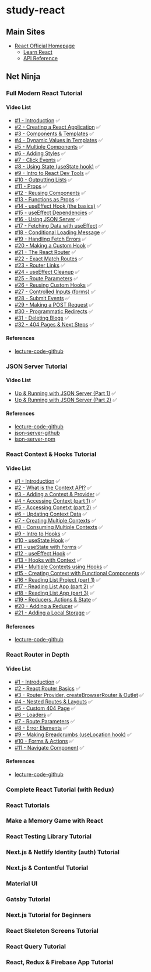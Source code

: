 # study-react

## Main Sites
- [React Official Homepage](https://react.dev/)
  - [Learn React](https://react.dev/learn)
  - [API Reference](https://react.dev/reference/react)

<!-- ### Learn React
- GET STARTED
  - [Quick Start]() ✅
    - [Tutorial: Tic-Tac-Toe]()
    - [Thinking in React]()
  - [Installation]()
    - [Start a New React Project]()
    - [Add React to an Existing Project]()
    - [Editor Setup]()
    - [Using TypeScript]()
    - [React Developer Tools]()
    - [React Compiler]()
- LEARN REACT
  - [Describing the UI]()
    - [Your First Component]()
    - [Importing and Exporting Components]()
    - [Writing Markup with JSX]()
    - [JavaScript in JSX with Curly Braces]()
    - [Passing Props to a Component]()
    - [Conditional Rendering]()
    - [Rendering Lists]()
    - [Keeping Components Pure]()
    - [Your UI as a Tree]()
  - [Adding Interactivity]()
    - [Responding to Events]()
    - [State: A Component's Memory]()
    - [Render and Commit]()
    - [State as a Snapshot]()
    - [Queueing a Series of State Updates]()
    - [Updating Objects in State]()
    - [Updating Arrays in State]()
  - [Managing State]()
    - [Reacting to Input with State]()
    - [Choosing the State Structure]()
    - [Sharing State Between Components]()
    - [Preserving and Resetting State]()
    - [Extracting State Logic into a Reducer]()
    - [Passing Data Deeply with Context]()
    - [Scaling Up with Reducer and Context]()
  - [Escape Hatches]()
    - [Referencing Values with Refs]()
    - [Manipulating the DOM with Refs]()
    - [Synchronizing with Effects]()
    - [You Might Not Need an Effect]()
    - [Lifecycle of Reactive Effects]()
    - [Separating Events from Effects]()
    - [Removing Effect Dependencies]()
    - [Reusing Logic with Custom Hooks]() -->

<!-- ### API Reference
- react@18.3.1
  - [Overview]()
  - [Hooks]()
    - [useActionState]()
    - [useCallback]()
    - [useContext]()
    - [useDebugValue]()
    - [useDeferredValue]()
    - [useEffect]()
    - [useId]()
    - [useImperativeHandle]()
    - [useInsertionEffect]()
    - [useLayoutEffect]()
    - [useMemo]()
    - [useOptimistic]()
    - [useReducer]()
    - [useRef]()
    - [useState]()
    - [useSyncExternalStore]()
    - [useTransition]()
  - [Components]()
    - [<Fragment>(<>)]()
    - [<Profiler>]()
    - [<StrictMode>]()
    - [<Suspense>]()
  - [APIs]()
    - [act]()
    - [cache]()
    - [createContext]()
    - [forwardRef]()
    - [lazy]()
    - [memo]()
    - [startTransition]()
    - [use]()
    - [experimental_taintObjectReference]()
    - [experimental_taintUniqueValue]()
- react-dom@18.3.1
  - [Hooks]()
    - [useFormStatus]()
  - [Components]()
    - [Common (e.g.<div>)]()
    - [<form>]()
    - [<input>]()
    - [<option>]()
    - [<progress>]()
    - [<select>]()
    - [<textarea>]()
    - [<link>]()
    - [<meta>]()
    - [<script>]()
    - [<style>]()
    - [<title>]()
  - [APIs]()
    - [createPortal]()
    - [flushSync]()
    - [findDOMNode]()
    - [hydrate]()
    - [preconnect]()
    - [prefetchDNS]()
    - [preinit]()
    - [preinitModule]()
    - [preload]()
    - [preloadModule]()
    - [render]()
    - [unmountComponentAtNode]()
  - [Client APIs]()
    - [createRoot]()
    - [hydrateRoot]()
  - [ServerAPIs]()
    - [renderToNodeStream]()
    - [renderToPipeableStream]()
    - [renderToReadableStream]()
    - [renderToStaticMarkup]()
    - [renderToStaticNodeStream]()
    - [renderToString]()
- Rules of React
  - [Overview]()
    - [Components and Hooks must be pure]()
    - [React calls Components and Hooks]()
    - [Rules of Hooks]()
- React Server Components
  - [Server Components]()
  - [server Actions]()
  - [Directives]()
    - ['use client']()
    - ['use server']()
- Legacy APIs
  - [Legacy React APIs]()
    - [Children]()
    - [cloneElement]()
    - [Component]()
    - [createFactory]()
    - [createRef]()
    - [isValidElement]()
    - [PureComponent]() -->

## Net Ninja
### Full Modern React Tutorial
#### Video List
- [#1 - Introduction](https://www.youtube.com/watch?v=j942wKiXFu8&list=PL4cUxeGkcC9gZD-Tvwfod2gaISzfRiP9d&index=1) ✅
- [#2 - Creating a React Application](https://www.youtube.com/watch?v=kVeOpcw4GWY&list=PL4cUxeGkcC9gZD-Tvwfod2gaISzfRiP9d&index=2) ✅
- [#3 - Components & Templates](https://www.youtube.com/watch?v=9D1x7-2FmTA&list=PL4cUxeGkcC9gZD-Tvwfod2gaISzfRiP9d&index=3) ✅
- [#4 - Dynamic Values in Templates](https://www.youtube.com/watch?v=pnhO8UaCgxg&list=PL4cUxeGkcC9gZD-Tvwfod2gaISzfRiP9d&index=4) ✅
- [#5 - Multiple Components](https://www.youtube.com/watch?v=0sSYmRImgRY&list=PL4cUxeGkcC9gZD-Tvwfod2gaISzfRiP9d&index=5) ✅
- [#6 - Adding Styles](https://www.youtube.com/watch?v=NbTrGcz4DW8&list=PL4cUxeGkcC9gZD-Tvwfod2gaISzfRiP9d&index=6) ✅
- [#7 - Click Events](https://www.youtube.com/watch?v=0XSDAup85SA&list=PL4cUxeGkcC9gZD-Tvwfod2gaISzfRiP9d&index=7) ✅
- [#8 - Using State (useState hook)](https://www.youtube.com/watch?v=4pO-HcG2igk&list=PL4cUxeGkcC9gZD-Tvwfod2gaISzfRiP9d&index=8) ✅
- [#9 - Intro to React Dev Tools](https://www.youtube.com/watch?v=rb1GWqCJid4&list=PL4cUxeGkcC9gZD-Tvwfod2gaISzfRiP9d&index=9) ✅
- [#10 - Outputting Lists](https://www.youtube.com/watch?v=tHjxSVaj_wY&list=PL4cUxeGkcC9gZD-Tvwfod2gaISzfRiP9d&index=10) ✅
- [#11 - Props](https://www.youtube.com/watch?v=PHaECbrKgs0&list=PL4cUxeGkcC9gZD-Tvwfod2gaISzfRiP9d&index=11) ✅
- [#12 - Reusing Components](https://www.youtube.com/watch?v=-YpnB-zlkPU&list=PL4cUxeGkcC9gZD-Tvwfod2gaISzfRiP9d&index=12) ✅
- [#13 - Functions as Props](https://www.youtube.com/watch?v=CWEOYFzgOJs&list=PL4cUxeGkcC9gZD-Tvwfod2gaISzfRiP9d&index=13) ✅
- [#14 - useEffect Hook (the basics)](https://www.youtube.com/watch?v=gv9ugDJ1ynU&list=PL4cUxeGkcC9gZD-Tvwfod2gaISzfRiP9d&index=14) ✅
- [#15 - useEffect Dependencies](https://www.youtube.com/watch?v=jQc_bTFZ5_I&list=PL4cUxeGkcC9gZD-Tvwfod2gaISzfRiP9d&index=15) ✅
- [#16 - Using JSON Server](https://www.youtube.com/watch?v=eao7ABGFUXs&list=PL4cUxeGkcC9gZD-Tvwfod2gaISzfRiP9d&index=16) ✅
- [#17 - Fetching Data with useEffect](https://www.youtube.com/watch?v=qdCHEUaFhBk&list=PL4cUxeGkcC9gZD-Tvwfod2gaISzfRiP9d&index=17) ✅
- [#18 - Conditional Loading Message](https://www.youtube.com/watch?v=qtheqr0jgIQ&list=PL4cUxeGkcC9gZD-Tvwfod2gaISzfRiP9d&index=18) ✅
- [#19 - Handling Fetch Errors](https://www.youtube.com/watch?v=DTBta08fXGU&list=PL4cUxeGkcC9gZD-Tvwfod2gaISzfRiP9d&index=19) ✅
- [#20 - Making a Custom Hook](https://www.youtube.com/watch?v=Jl4q2cccwf0&list=PL4cUxeGkcC9gZD-Tvwfod2gaISzfRiP9d&index=20) ✅
- [#21 - The React Router](https://www.youtube.com/watch?v=aZGzwEjZrXc&list=PL4cUxeGkcC9gZD-Tvwfod2gaISzfRiP9d&index=21) ✅
- [#22 - Exact Match Routes](https://www.youtube.com/watch?v=EmUa_tcSM-k&list=PL4cUxeGkcC9gZD-Tvwfod2gaISzfRiP9d&index=22) ✅
- [#23 - Router Links](https://www.youtube.com/watch?v=DO-pSysGItQ&list=PL4cUxeGkcC9gZD-Tvwfod2gaISzfRiP9d&index=23) ✅
- [#24 - useEffect Cleanup](https://www.youtube.com/watch?v=aKOQtGLT-Yk&list=PL4cUxeGkcC9gZD-Tvwfod2gaISzfRiP9d&index=24) ✅
- [#25 - Route Parameters](https://www.youtube.com/watch?v=t7VmF4WsLCo&list=PL4cUxeGkcC9gZD-Tvwfod2gaISzfRiP9d&index=25) ✅
- [#26 - Reusing Custom Hooks](https://www.youtube.com/watch?v=c-5VXl8yPQA&list=PL4cUxeGkcC9gZD-Tvwfod2gaISzfRiP9d&index=26) ✅
- [#27 - Controlled Inputs (forms)](https://www.youtube.com/watch?v=IkMND33x0qQ&list=PL4cUxeGkcC9gZD-Tvwfod2gaISzfRiP9d&index=27) ✅
- [#28 - Submit Events](https://www.youtube.com/watch?v=pJiRj02PkJQ&list=PL4cUxeGkcC9gZD-Tvwfod2gaISzfRiP9d&index=28) ✅
- [#29 - Making a POST Request](https://www.youtube.com/watch?v=EcRFYF4B3IQ&list=PL4cUxeGkcC9gZD-Tvwfod2gaISzfRiP9d&index=29) ✅
- [#30 - Programmatic Redirects](https://www.youtube.com/watch?v=TmVqwhBUiSM&list=PL4cUxeGkcC9gZD-Tvwfod2gaISzfRiP9d&index=30) ✅
- [#31 - Deleting Blogs](https://www.youtube.com/watch?v=Wb-0CkLiyQk&list=PL4cUxeGkcC9gZD-Tvwfod2gaISzfRiP9d&index=31) ✅
- [#32 - 404 Pages & Next Steps](https://www.youtube.com/watch?v=XW0t2lk4Ffo&list=PL4cUxeGkcC9gZD-Tvwfod2gaISzfRiP9d&index=32) ✅

#### References
- [lecture-code-github](https://github.com/iamshaunjp/Complete-React-Tutorial)

### JSON Server Tutorial
#### Video List
- [Up & Running with JSON Server (Part 1)](https://www.youtube.com/watch?v=mAqYJF-yxO8&list=PL4cUxeGkcC9i2v2ZqJgydXIcRq_ZizIdD&index=1) ✅
- [Up & Running with JSON Server (Part 2)](https://www.youtube.com/watch?v=VF3TI4Pj_kM&list=PL4cUxeGkcC9i2v2ZqJgydXIcRq_ZizIdD&index=2) ✅

#### References
- [lecture-code-github](https://github.com/iamshaunjp/json-server-tutorial)
- [json-server-github](https://github.com/typicode/json-server)
- [json-server-npm](https://www.npmjs.com/package/json-server)

### React Context & Hooks Tutorial
#### Video List
- [#1 - Introduction](https://www.youtube.com/watch?v=6RhOzQciVwI&list=PL4cUxeGkcC9hNokByJilPg5g9m2APUePI&index=1) ✅
- [#2 - What is the Context API?](https://www.youtube.com/watch?v=XkBB3pPY3t8&list=PL4cUxeGkcC9hNokByJilPg5g9m2APUePI&index=2) ✅
- [#3 - Adding a Context & Provider](https://www.youtube.com/watch?v=CGRpfIUURE0&list=PL4cUxeGkcC9hNokByJilPg5g9m2APUePI&index=3) ✅
- [#4 - Accessing Context (part 1)](https://www.youtube.com/watch?v=WkBXRQfpifc&list=PL4cUxeGkcC9hNokByJilPg5g9m2APUePI&index=4) ✅
- [#5 - Accessing Conetxt (part 2)](https://www.youtube.com/watch?v=1bsvh_0HRwA&list=PL4cUxeGkcC9hNokByJilPg5g9m2APUePI&index=5) ✅
- [#6 - Updating Context Data](https://www.youtube.com/watch?v=bJXAHHpyVes&list=PL4cUxeGkcC9hNokByJilPg5g9m2APUePI&index=6) ✅
- [#7 - Creating Multiple Contexts](https://www.youtube.com/watch?v=Yps_QrUvluQ&list=PL4cUxeGkcC9hNokByJilPg5g9m2APUePI&index=7) ✅
- [#8 - Consuming Multiple Contexts](https://www.youtube.com/watch?v=hLFl4Io0mww&list=PL4cUxeGkcC9hNokByJilPg5g9m2APUePI&index=8) ✅
- [#9 - Intro to Hooks](https://www.youtube.com/watch?v=JgYRBCRHfHE&list=PL4cUxeGkcC9hNokByJilPg5g9m2APUePI&index=9) ✅
- [#10 - useState Hook](https://www.youtube.com/watch?v=i3n1bkrkUww&list=PL4cUxeGkcC9hNokByJilPg5g9m2APUePI&index=10) ✅
- [#11 - useState with Forms](https://www.youtube.com/watch?v=R7T5GQLxRD4&list=PL4cUxeGkcC9hNokByJilPg5g9m2APUePI&index=11) ✅
- [#12 - useEffect Hook](https://www.youtube.com/watch?v=rDVe6pmeAjo&list=PL4cUxeGkcC9hNokByJilPg5g9m2APUePI&index=12) ✅
- [#13 - Hooks with Context](https://www.youtube.com/watch?v=7LIGIN6_R_s&list=PL4cUxeGkcC9hNokByJilPg5g9m2APUePI&index=13) ✅
- [#14 - Multiple Contexts using Hooks](https://www.youtube.com/watch?v=54i4-03cMnE&list=PL4cUxeGkcC9hNokByJilPg5g9m2APUePI&index=14) ✅
- [#15 - Creating Context with Functional Components](https://www.youtube.com/watch?v=GS6aVjHxcgM&list=PL4cUxeGkcC9hNokByJilPg5g9m2APUePI&index=15) ✅
- [#16 - Reading List Project (part 1)](https://www.youtube.com/watch?v=v1s_rbZbqQI&list=PL4cUxeGkcC9hNokByJilPg5g9m2APUePI&index=16) ✅
- [#17 - Reading List App (part 2)](https://www.youtube.com/watch?v=TiPMmgp9vcc&list=PL4cUxeGkcC9hNokByJilPg5g9m2APUePI&index=17) ✅
- [#18 - Reading List App (part 3)](https://www.youtube.com/watch?v=1I-vfkOVAXU&list=PL4cUxeGkcC9hNokByJilPg5g9m2APUePI&index=18) ✅
- [#19 - Reducers, Actions & State](https://www.youtube.com/watch?v=uXWycyeTeCs&list=PL4cUxeGkcC9hNokByJilPg5g9m2APUePI&index=19) ✅
- [#20 - Adding a Reducer](https://www.youtube.com/watch?v=zIOWnK5RcOU&list=PL4cUxeGkcC9hNokByJilPg5g9m2APUePI&index=20) ✅
- [#21 - Adding a Local Storage](https://www.youtube.com/watch?v=SOnMln3W0U8&list=PL4cUxeGkcC9hNokByJilPg5g9m2APUePI&index=21) ✅

#### References
- [lecture-code-github](https://github.com/iamshaunjp/react-context-hooks)

### React Router in Depth
#### Video List
- [#1 - Introduction](https://www.youtube.com/watch?v=OMQ2QARHPo0&list=PL4cUxeGkcC9iVKmtNuCeIswnQ97in2GGf&index=1) ✅
- [#2 - React Router Basics](https://www.youtube.com/watch?v=XN7E5tKM-no&list=PL4cUxeGkcC9iVKmtNuCeIswnQ97in2GGf&index=2) ✅
- [#3 - Router Provider, createBrowserRouter & Outlet](https://www.youtube.com/watch?v=5s57C7leXc4&list=PL4cUxeGkcC9iVKmtNuCeIswnQ97in2GGf&index=3) ✅
- [#4 - Nested Routes & Layouts](https://www.youtube.com/watch?v=l8CS9AMBSIQ&list=PL4cUxeGkcC9iVKmtNuCeIswnQ97in2GGf&index=4) ✅
- [#5 - Custom 404 Page](https://www.youtube.com/watch?v=0sfBVj03sRY&list=PL4cUxeGkcC9iVKmtNuCeIswnQ97in2GGf&index=5) ✅
- [#6 - Loaders](https://www.youtube.com/watch?v=K-bxVELldCc&list=PL4cUxeGkcC9iVKmtNuCeIswnQ97in2GGf&index=6) ✅
- [#7 - Route Parameters](https://www.youtube.com/watch?v=T8ZhepmbP4s&list=PL4cUxeGkcC9iVKmtNuCeIswnQ97in2GGf&index=7) ✅
- [#8 - Error Elements](https://www.youtube.com/watch?v=n0Rvia8w7p0&list=PL4cUxeGkcC9iVKmtNuCeIswnQ97in2GGf&index=8) ✅
- [#9 - Making Breadcrumbs (useLocation hook)](https://www.youtube.com/watch?v=zy8rqihtvA8&list=PL4cUxeGkcC9iVKmtNuCeIswnQ97in2GGf&index=9) ✅
- [#10 - Forms & Actions](https://www.youtube.com/watch?v=tvE8B1HBoOQ&list=PL4cUxeGkcC9iVKmtNuCeIswnQ97in2GGf&index=10) ✅
- [#11 - Navigate Component](https://www.youtube.com/watch?v=JNWSMJshmOQ&list=PL4cUxeGkcC9iVKmtNuCeIswnQ97in2GGf&index=11) ✅

#### References
- [lecture-code-github](https://github.com/iamshaunjp/react-router-in-depth)

### Complete React Tutorial (with Redux)

### React Tutorials

### Make a Memory Game with React

### React Testing Library Tutorial

### Next.js & Netlify Identity (auth) Tutorial

### Next.js & Contentful Tutorial

### Material UI

### Gatsby Tutorial

### Next.js Tutorial for Beginners

### React Skeleton Screens Tutorial

### React Query Tutorial

### React, Redux & Firebase App Tutorial